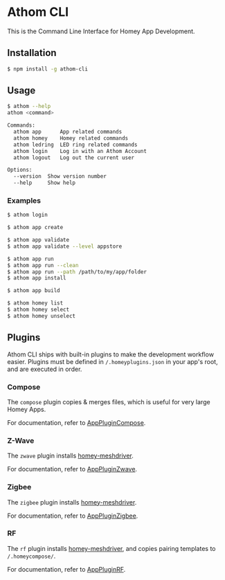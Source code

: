 # Athom CLI

This is the Command Line Interface for Homey App Development.

## Installation

```bash
$ npm install -g athom-cli
```

## Usage

```bash
$ athom --help
athom <command>

Commands:
  athom app      App related commands
  athom homey    Homey related commands
  athom ledring  LED ring related commands
  athom login    Log in with an Athom Account
  athom logout   Log out the current user

Options:
  --version  Show version number
  --help     Show help
```

### Examples

```bash
$ athom login

$ athom app create

$ athom app validate
$ athom app validate --level appstore

$ athom app run
$ athom app run --clean
$ athom app run --path /path/to/my/app/folder
$ athom app install

$ athom app build

$ athom homey list
$ athom homey select
$ athom homey unselect
```

## Plugins

Athom CLI ships with built-in plugins to make the development workflow easier. Plugins must be defined in `/.homeyplugins.json` in your app's root, and are executed in order.

### Compose
The `compose` plugin copies & merges files, which is useful for very large Homey Apps.

For documentation, refer to [AppPluginCompose](lib/AppPluginCompose/index.js).

### Z-Wave
The `zwave` plugin installs [homey-meshdriver](https://www.npmjs.com/package/homey-meshdriver).

For documentation, refer to [AppPluginZwave](lib/AppPluginZwave/index.js).

### Zigbee
The `zigbee` plugin installs [homey-meshdriver](https://www.npmjs.com/package/homey-meshdriver).

For documentation, refer to [AppPluginZigbee](lib/AppPluginZigbee/index.js).

### RF
The `rf` plugin installs [homey-meshdriver](https://www.npmjs.com/package/homey-rfdriver), and copies pairing templates to `/.homeycompose/`.

For documentation, refer to [AppPluginRF](lib/AppPluginRF/index.js).




